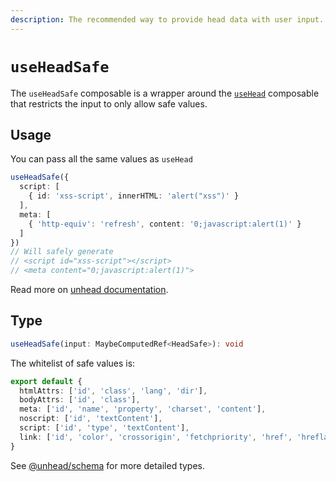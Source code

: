 ```yaml
---
description: The recommended way to provide head data with user input.
---
```


# `useHeadSafe`

The `useHeadSafe` composable is a wrapper around the [`useHead`](/docs/api/composables/use-head) composable that restricts the input to only allow safe values.

## Usage

You can pass all the same values as `useHead`
```ts
useHeadSafe({
  script: [
    { id: 'xss-script', innerHTML: 'alert("xss")' }
  ],
  meta: [
    { 'http-equiv': 'refresh', content: '0;javascript:alert(1)' }
  ]
})
// Will safely generate
// <script id="xss-script"></script>
// <meta content="0;javascript:alert(1)">
```

Read more on [unhead documentation](https://unhead.harlanzw.com/guide/composables/use-head-safe).

## Type

```ts
useHeadSafe(input: MaybeComputedRef<HeadSafe>): void
```

The whitelist of safe values is:

```ts
export default {
  htmlAttrs: ['id', 'class', 'lang', 'dir'],
  bodyAttrs: ['id', 'class'],
  meta: ['id', 'name', 'property', 'charset', 'content'],
  noscript: ['id', 'textContent'],
  script: ['id', 'type', 'textContent'],
  link: ['id', 'color', 'crossorigin', 'fetchpriority', 'href', 'hreflang', 'imagesrcset', 'imagesizes', 'integrity', 'media', 'referrerpolicy', 'rel', 'sizes', 'type'],
}
```

See [@unhead/schema](https://github.com/unjs/unhead/blob/main/packages/schema/src/safeSchema.ts) for more detailed types.
